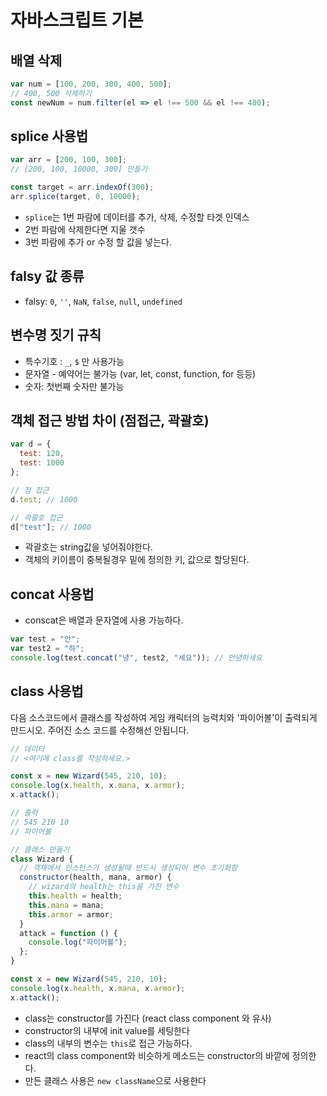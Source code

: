 # 자바스크립트 기본

## 배열 삭제

```js
var num = [100, 200, 300, 400, 500];
// 400, 500 삭제하기
const newNum = num.filter(el => el !== 500 && el !== 400);
```

## splice 사용법

```js
var arr = [200, 100, 300];
// [200, 100, 10000, 300] 만들기

const target = arr.indexOf(300);
arr.splice(target, 0, 10000);
```

- `splice`는 1번 파람에 데이터를 추가, 삭제, 수정할 타겟 인덱스
- 2번 파람에 삭제한다면 지울 갯수
- 3번 파람에 추가 or 수정 할 값을 넣는다.

## falsy 값 종류

- falsy: `0`, `''`, `NaN`, `false`, `null`, `undefined`

## 변수명 짓기 규칙

- 특수기호 : `_`, `$` 만 사용가능
- 문자열 - 예약어는 불가능 (var, let, const, function, for 등등)
- 숫자: 첫번째 숫자만 불가능

## 객체 접근 방법 차이 (점접근, 곽괄호)

```js
var d = {
  test: 120,
  test: 1000
};

// 점 접근
d.test; // 1000

// 곽괄호 접근
d["test"]; // 1000
```

- 곽괄호는 string값을 넣어줘야한다.
- 객체의 키이름이 중복될경우 밑에 정의한 키, 값으로 할당된다.

## concat 사용법

- conscat은 배열과 문자열에 사용 가능하다.

```js
var test = "안";
var test2 = "하";
console.log(test.concat("녕", test2, "세요")); // 안녕하세요
```

## class 사용법

다음 소스코드에서 클래스를 작성하여 게임 캐릭터의 능력치와 '파이어볼'이 출력되게 만드시오.
주어진 소스 코드를 수정해선 안됩니다.

```js
// 데이터
// <여기에 class를 작성하세요.>

const x = new Wizard(545, 210, 10);
console.log(x.health, x.mana, x.armor);
x.attack();

// 출력
// 545 210 10
// 파이어볼
```

```js
// 클래스 만들기
class Wizard {
  // 객체에서 인스턴스가 생성될때 반드시 생성되어 변수 초기화함
  constructor(health, mana, armor) {
    // wizard의 health는 this을 가진 변수
    this.health = health;
    this.mana = mana;
    this.armor = armor;
  }
  attack = function () {
    console.log("파이어볼");
  };
}

const x = new Wizard(545, 210, 10);
console.log(x.health, x.mana, x.armor);
x.attack();
```

- class는 constructor를 가진다 (react class component 와 유사)
- constructor의 내부에 init value를 세팅한다
- class의 내부의 변수는 `this`로 접근 가능하다.
- react의 class component와 비슷하게 메소드는 constructor의 바깥에 정의한다.
- 만든 클래스 사용은 `new className`으로 사용한다
